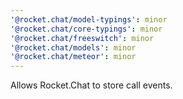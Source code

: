 ```yaml
---
'@rocket.chat/model-typings': minor
'@rocket.chat/core-typings': minor
'@rocket.chat/freeswitch': minor
'@rocket.chat/models': minor
'@rocket.chat/meteor': minor
---
```


Allows Rocket.Chat to store call events.
